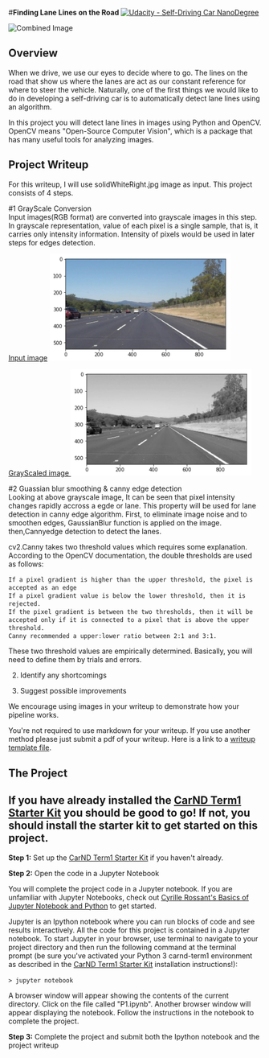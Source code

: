 #**Finding Lane Lines on the Road** 
[![Udacity - Self-Driving Car NanoDegree](https://s3.amazonaws.com/udacity-sdc/github/shield-carnd.svg)](http://www.udacity.com/drive)

<img src="examples/laneLines_thirdPass.jpg" width="480" alt="Combined Image" />

Overview
---

When we drive, we use our eyes to decide where to go.  The lines on the road that show us where the lanes are act as our constant reference for where to steer the vehicle.  Naturally, one of the first things we would like to do in developing a self-driving car is to automatically detect lane lines using an algorithm.

In this project you will detect lane lines in images using Python and OpenCV.  OpenCV means "Open-Source Computer Vision", which is a package that has many useful tools for analyzing images.  


Project Writeup
---
For this writeup, I will use solidWhiteRight.jpg image as input. This project consists of 4 steps.

#1 GrayScale Conversion <br>
Input images(RGB format) are converted into grayscale images in this step. In grayscale representation, value of each pixel is a single sample, that is, it carries only intensity information. 
Intensity of pixels would be used in later steps for edges detection. 

<u>Input image</u>
<img src="examples/output_7_2.png" width="360" alt="Combined Image" />

<u>GrayScaled image </u>
<img src="examples/output_8_1.png" width="360" alt="Combined Image" />

#2 Guassian blur smoothing & canny edge detection <br>
Looking at above grayscale image, It can be seen that pixel intensity changes rapidly accross a egde or lane. This property will be used for lane detection in canny edge algorithm. First, to eliminate image noise and to smoothen edges, GaussianBlur function is applied on the image. then,Cannyedge detection to detect the lanes.

cv2.Canny takes two threshold values which requires some explanation.
According to the OpenCV documentation, the double thresholds are used as follows:

    If a pixel gradient is higher than the upper threshold, the pixel is accepted as an edge
    If a pixel gradient value is below the lower threshold, then it is rejected.
    If the pixel gradient is between the two thresholds, then it will be accepted only if it is connected to a pixel that is above the upper threshold.
    Canny recommended a upper:lower ratio between 2:1 and 3:1.

These two threshold values are empirically determined. Basically, you will need to define them by trials and errors.



2. Identify any shortcomings

3. Suggest possible improvements

We encourage using images in your writeup to demonstrate how your pipeline works.  


You're not required to use markdown for your writeup.  If you use another method please just submit a pdf of your writeup. Here is a link to a [writeup template file](https://github.com/udacity/CarND-LaneLines-P1/blob/master/writeup_template.md). 


The Project
---

## If you have already installed the [CarND Term1 Starter Kit](https://github.com/udacity/CarND-Term1-Starter-Kit/blob/master/README.md) you should be good to go!   If not, you should install the starter kit to get started on this project. ##

**Step 1:** Set up the [CarND Term1 Starter Kit](https://classroom.udacity.com/nanodegrees/nd013/parts/fbf77062-5703-404e-b60c-95b78b2f3f9e/modules/83ec35ee-1e02-48a5-bdb7-d244bd47c2dc/lessons/8c82408b-a217-4d09-b81d-1bda4c6380ef/concepts/4f1870e0-3849-43e4-b670-12e6f2d4b7a7) if you haven't already.

**Step 2:** Open the code in a Jupyter Notebook

You will complete the project code in a Jupyter notebook.  If you are unfamiliar with Jupyter Notebooks, check out <A HREF="https://www.packtpub.com/books/content/basics-jupyter-notebook-and-python" target="_blank">Cyrille Rossant's Basics of Jupyter Notebook and Python</A> to get started.

Jupyter is an Ipython notebook where you can run blocks of code and see results interactively.  All the code for this project is contained in a Jupyter notebook. To start Jupyter in your browser, use terminal to navigate to your project directory and then run the following command at the terminal prompt (be sure you've activated your Python 3 carnd-term1 environment as described in the [CarND Term1 Starter Kit](https://github.com/udacity/CarND-Term1-Starter-Kit/blob/master/README.md) installation instructions!):

`> jupyter notebook`

A browser window will appear showing the contents of the current directory.  Click on the file called "P1.ipynb".  Another browser window will appear displaying the notebook.  Follow the instructions in the notebook to complete the project.  

**Step 3:** Complete the project and submit both the Ipython notebook and the project writeup

